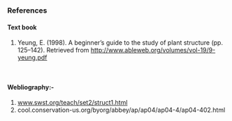 ### References 

#### Text book
 

1. Yeung, E. (1998). A beginner’s guide to the study of plant structure (pp. 125–142). Retrieved from http://www.ableweb.org/volumes/vol-19/9-yeung.pdf
 
&nbsp;

#### Webliography:-
 
1. www.swst.org/teach/set2/struct1.html
2. cool.conservation-us.org/byorg/abbey/ap/ap04/ap04-4/ap04-402.html